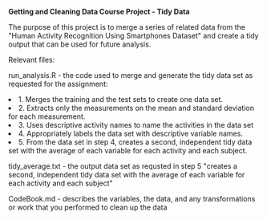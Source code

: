 <b>Getting and Cleaning Data Course Project - Tidy Data</b>

The purpose of this project is to merge a series of related data from the "Human Activity Recognition Using Smartphones Dataset" and create a tidy output that can be used for future analysis.

Relevant files: 

run_analysis.R - the code used to merge and generate the tidy data set as requested for the assignment:
<li>1. Merges the training and the test sets to create one data set.</li>
<li>2. Extracts only the measurements on the mean and standard deviation for each measurement. </li>
<li>3. Uses descriptive activity names to name the activities in the data set</li>
<li>4. Appropriately labels the data set with descriptive variable names. </li>
<li>5. From the data set in step 4, creates a second, independent tidy data set with the average of each variable for each activity and each subject.</li>

tidy_average.txt - the output data set as requsted in step 5 "creates a second, independent tidy data set with the average of each variable for each activity and each subject"

CodeBook.md - describes the variables, the data, and any transformations or work that you performed to clean up the data
